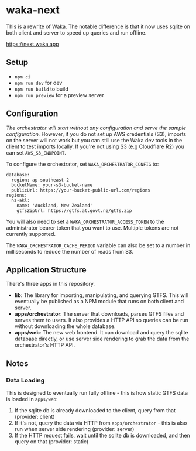 # waka-next

This is a rewrite of Waka. The notable difference is that it now uses sqlite on both client and server to speed up queries and run offline.

<https://next.waka.app>

## Setup

- `npm ci`
- `npm run dev` for dev
- `npm run build` to build
- `npm run preview` for a preview server

## Configuration

_The orchestrator will start without any configuration and serve the sample configuration._ However, if you do not set up AWS credentials (S3), imports on the server will not work but you can still use the Waka dev tools in the client to test imports locally. If you're not using S3 (e.g Cloudflare R2) you can set `AWS_S3_ENDPOINT`.

To configure the orchestrator, set `WAKA_ORCHESTRATOR_CONFIG` to:

```
database:
  region: ap-southeast-2
  bucketName: your-s3-bucket-name
  publicUrl: https://your-bucket-public-url.com/regions
regions:
  nz-akl:
    name: 'Auckland, New Zealand'
    gtfsZipUrl: https://gtfs.at.govt.nz/gtfs.zip
```

You will also need to set a `WAKA_ORCHESTRATOR_ACCESS_TOKEN` to the administrator bearer token that you want to use. Multiple tokens are not currently supported.

The `WAKA_ORCHESTRATOR_CACHE_PERIOD` variable can also be set to a number in milliseconds to reduce the number of reads from S3.

## Application Structure

There's three apps in this repository.

- **lib**: The library for importing, manipulating, and querying GTFS. This will eventually be published as a NPM module that runs on both client and server.
- **apps/orchestrator**: The server that downloads, parses GTFS files and serves them to users. It also provides a HTTP API so queries can be run without downloading the whole database.
- **apps/web**: The new web frontend. It can download and query the sqlite database directly, or use server side rendering to grab the data from the orchestrator's HTTP API.

## Notes

### Data Loading

This is designed to eventually run fully offline - this is how static GTFS data is loaded in `apps/web`:

1. If the sqlite db is already downloaded to the client, query from that (provider: client)
2. If it's not, query the data via HTTP from `apps/orchestrator` - this is also run when server side rendering (provider: server)
3. If the HTTP request fails, wait until the sqlite db is downloaded, and then query on that (provider: static)
